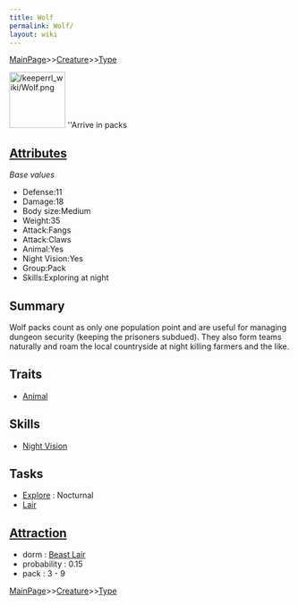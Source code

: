 ```yaml
---
title: Wolf
permalink: Wolf/
layout: wiki
---
```


[MainPage](/keeperrl_wiki/ "wikilink")>>[Creature](/keeperrl_wiki/Creature_Guide "wikilink")>>[Type](/keeperrl_wiki/Type "wikilink")

<img src="/keeperrl_wiki/Wolf.png" title="fig:/keeperrl_wiki/Wolf.png" alt="/keeperrl_wiki/Wolf.png" width="100" />
''Arrive in packs

[Attributes](/keeperrl_wiki/Attributes "wikilink")
-------------------------------------

*Base values*

-   Defense:11
-   Damage:18
-   Body size:Medium
-   Weight:35
-   Attack:Fangs
-   Attack:Claws
-   Animal:Yes
-   Night Vision:Yes
-   Group:Pack
-   Skills:Exploring at night

Summary
-------

Wolf packs count as only one population point and are useful for
managing dungeon security (keeping the prisoners subdued). They also
form teams naturally and roam the local countryside at night killing
farmers and the like.

Traits
------

-   [Animal](/keeperrl_wiki/Animal "wikilink")

Skills
------

-   [Night Vision](/keeperrl_wiki/Night_Vision "wikilink")

Tasks
-----

-   [Explore](/keeperrl_wiki/Explore "wikilink") : Nocturnal
-   [Lair](/keeperrl_wiki/Beast_Lair "wikilink")

[Attraction](/keeperrl_wiki/Immigration "wikilink")
-------------------------------------

-   dorm : [Beast Lair](/keeperrl_wiki/Beast_Lair "wikilink")
-   probability : 0.15
-   pack : 3 - 9

[MainPage](/keeperrl_wiki/ "wikilink")>>[Creature](/keeperrl_wiki/Creature_Guide "wikilink")>>[Type](/keeperrl_wiki/Type "wikilink")

